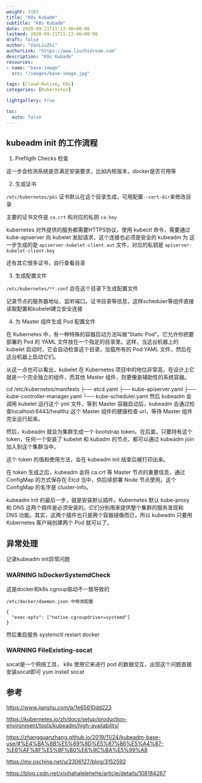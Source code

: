 ```yaml
---
weight: 1103
title: "K8s Kubadm"
subtitle: "K8s Kubadm"
date: 2020-09-21T11:13:46+08:00
lastmod: 2020-09-21T11:13:46+08:00
draft: false
author: "VanLiuZhi"
authorLink: "https://www.liuzhidream.com"
description: "K8s Kubadm"
resources:
- name: "base-image"
  src: "/images/base-image.jpg"

tags: [Cloud-Native, K8s]
categories: [Kubernetes] 

lightgallery: true

toc:
  auto: false
---
```


  

<!--more-->

## kubeadm init 的工作流程

1. Prefligth Checks 检查

这一步会检测系统是否满足安装要求，比如内核版本，docker是否可用等

2. 生成证书

`/etc/kubernetes/pki` 证书默认在这个目录生成，可用配置`--cert-dir`来修改目录

主要的证书文件是 `ca.crt` 和对应的私钥 `ca.key`

kubernetes 对外提供的服务都需要HTTPS协议，使用 kubectl 命令，需要通过 kube-apiserver 向 kubelet 发起请求，这个连接也必须是安全的
kubeadm 为 这一步生成的是 `apiserver-kubelet-client.out` 文件，对应的私钥是 `apiserver-kubelet-client.key`

还有其它很多证书，自行查看目录

3. 生成配置文件

`/etc/kubernetes/**.conf` 会在这个目录下生成配置文件

记录节点的服务器地址、监听端口。证书目录等信息，这样scheduler等组件直接读取配置和kubelet建立安全连接

4. 为 Master 组件生成 Pod 配置文件

在 Kubernetes 中，有一种特殊的容器启动方法叫做“Static Pod”。它允许你把要部署的 Pod 的 YAML 文件放在一个指定的目录里。这样，当这台机器上的 kubelet 启动时，它会自动检查这个目录，加载所有的 Pod YAML 文件，然后在这台机器上启动它们。

从这一点也可以看出，kubelet 在 Kubernetes 项目中的地位非常高，在设计上它就是一个完全独立的组件，而其他 Master 组件，则更像是辅助性的系统容器。

cd /etc/kubernetes/manifests
├── etcd.yaml
├── kube-apiserver.yaml
├── kube-controller-manager.yaml
└── kube-scheduler.yaml
然后 kubeadm 会调用 kubelet 运行这个 yml 文件，等到 Master 容器启动后，kubeadm 会通过检查localhost:6443/healthz 这个 Master 组件的健康检查 url，等待 Master 组件完全运行起来。

然后，kubeadm 就会为集群生成一个 bootstrap token。在后面，只要持有这个 token，任何一个安装了 kubelet 和 kubadm 的节点，都可以通过 kubeadm join 加入到这个集群当中。

这个 token 的值和使用方法，会在 kubeadm init 结束后被打印出来。

在 token 生成之后，kubeadm 会将 ca.crt 等 Master 节点的重要信息，通过 ConfigMap 的方式保存在 Etcd 当中，供后续部署 Node 节点使用。这个 ConfigMap 的名字是 cluster-info。

kubeadm init 的最后一步，就是安装默认插件。Kubernetes 默认 kube-proxy 和 DNS 这两个插件是必须安装的。它们分别用来提供整个集群的服务发现和 DNS 功能。其实，这两个插件也只是两个容器镜像而已，所以 kubeadm 只要用 Kubernetes 客户端创建两个 Pod 就可以了。

## 异常处理

记录kubeadm init异常问题

### WARNING IsDockerSystemdCheck

这是docker和k8s cgroup驱动不一致导致的

```
/etc/docker/daemon.json 中修改配置

{
  "exec-opts": ["native.cgroupdriver=systemd"]
}
```

然后重启服务 systemctl restart docker

### WARNING FileExisting-socat

socat是一个网络工具， k8s 使用它来进行 pod 的数据交互，出现这个问题直接安装socat即可 yum install socat

## 参考

https://www.jianshu.com/p/1e65610dd223

https://kubernetes.io/zh/docs/setup/production-environment/tools/kubeadm/high-availability/

https://zhangguanzhang.github.io/2019/11/24/kubeadm-base-use/#%E4%BA%8B%E5%89%8D%E5%87%86%E5%A4%87-%E6%AF%8F%E5%8F%B0%E6%9C%BA%E5%99%A8

https://my.oschina.net/u/2306127/blog/3152592

https://blog.csdn.net/xixihahalelehehe/article/details/108184267